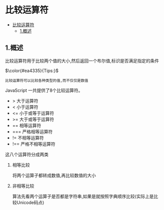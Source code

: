 # 比较运算符

- [比较运算符](#比较运算符)
  - [1.概述](#1概述)

## 1.概述

比较运算符用于比较两个值的大小,然后返回一个布尔值,标识是否满足指定的条件

$\color{#ea4335}{Tips:}$

    比较运算符可以比较各种类型的值,而不仅仅是数值

JavaScript 一共提供了8个比较运算符。

- \> 大于运算符
- < 小于运算符
- <= 小于或等于运算符
- \>= 大于或等于运算符
- == 相等运算符
- === 严格相等运算符
- != 不相等运算符
- !== 严格不相等运算符

这八个运算符分成两类

1. 相等比较

    将两个运算子都转成数值,再比较数值的大小

2. 非相等比较

    算法先看两个运算子是否都是字符串,如果是就按照字典顺序比较(实际上是比较Unicode码点)
